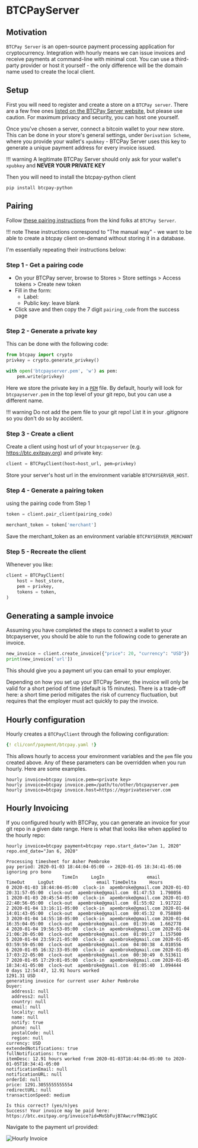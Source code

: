 
# BTCPayServer

## Motivation

`BTCPay Server` is an open-source payment processing application for cryptocurrency.
Integration  with hourly means we can issue invoices and receive payments at 
command-line with minimal cost. You can use a third-party provider
or host it yourself - the only difference will be the domain
name used to create the local client.

## Setup

First you will need to register and create a store on a `BTCPay server`. 
There are a few free ones [listed on the BTCPay Server website](https://docs.btcpayserver.org/deployment/thirdpartyhosting), but please use caution. 
For maximum privacy and security, you can host one yourself.

Once you've chosen a server, connect a bitcoin wallet to your new store. This can be done in your store's general settings, under
`Derivation Scheme`, where you provide your wallet's `xpubkey` - BTCPay Server uses this key to generate a unique payment address for every invoice issued.

!!! warning
    A legitimate BTCPay Server should only ask for your wallet's `xpubkey` and **NEVER YOUR PRIVATE KEY**

Then you will need to install the btcpay-python client

	pip install btcpay-python

## Pairing

Follow [these pairing instructions](https://github.com/btcpayserver/btcpay-python#creating-a-client-the-manual-way-not-necessary-if-you-used-the-easy-method-above) from the kind folks at `BTCPay Server`.

!!! note
    These instructions correspond to "The manual way" - we want to be able to create a btcpay client on-demand without storing it in a database. 

I'm essentially repeating their instructions below:


### Step 1 - Get a pairing code

* On your BTCPay server, browse to Stores > Store settings > Access tokens > Create new token
* Fill in the form:
	* Label: <any string that will help you remember what this pairing is used for>
	* Public key: leave blank
* Click save and then copy the 7 digit `pairing_code` from the success page

### Step 2 - Generate a private key

This can be done with the following code:

```python
from btcpay import crypto
privkey = crypto.generate_privkey()

with open('btcpayserver.pem', 'w') as pem:
	pem.write(privkey)
```
Here we store the private key in a [`PEM`](https://wiki.openssl.org/index.php/Command_Line_Elliptic_Curve_Operations#EC_Private_Key_File_Formats) file. By default,
hourly will look for `btcpayserver.pem` in the top level of your git repo, 
but you can use a different name.


!!! warning
    Do not add the pem file to your git repo! List it in your .gitignore so you don't do so by accident.

### Step 3 - Create a client

Create a client using host url of your `btcpayserver`  (e.g. https://btc.exitpay.org) and private key:

```python
client = BTCPayClient(host=host_url, pem=privkey)
```

Store your server's host url in the environment variable `BTCPAYSERVER_HOST`.

### Step 4 - Generate a pairing token 

using the pairing code from Step 1

```python
token = client.pair_client(pairing_code)

merchant_token = token['merchant']
```

Save the merchant_token as an environment variable `BTCPAYSERVER_MERCHANT`

### Step 5 - Recreate the client 

Whenever you like:

```python
client = BTCPayClient(
    host = host_store,
    pem = privkey,
    tokens = token,
)
```

## Generating a sample invoice

Assuming you have completed the steps to connect a wallet to your btcpayserver,
you should be able to run the following code to generate an invoice.

```python
new_invoice = client.create_invoice({"price": 20, "currency": "USD"})
print(new_invoice['url'])
```

This should give you a payment url you can email to your employer.

Depending on how you set up your BTCPay Server, the invoice will only be valid
for a short period of time (default is 15 minutes). There is a trade-off here: a short time period mitigates the risk of currency fluctuation, but requires that the employer must act quickly to pay the invoice.   
 
## Hourly configuration

Hourly creates a `BTCPayClient` through the following configuration:

```yaml
{! cli/conf/payment/btcpay.yaml !}
```

This allows hourly to access your environment variables and the `pem` file you created above.
Any of these parameters can be overridden when you run hourly. Here are some examples.

	hourly invoice=btcpay invoice.pem=<private key> 
	hourly invoice=btcpay invoice.pem=/path/to/other/btcpayserver.pem
	hourly invoice=btcpay invoice.host=https://myprivateserver.com

## Hourly Invoicing

If you configured hourly with BTCPay, you can generate an invoice for your git repo in a given date range. Here is what that looks like when applied to the hourly repo:

```console
hourly invoice=btcpay payment=btcpay repo.start_date="Jan 1, 2020" repo.end_date="Jan 6, 2020"

Processing timesheet for Asher Pembroke
pay period: 2020-01-03 18:44:04-05:00 -> 2020-01-05 18:34:41-05:00
ignoring pro bono
                     TimeIn     LogIn                email                   TimeOut     LogOut                email TimeDelta     Hours
0 2020-01-03 18:44:04-05:00  clock-in  apembroke@gmail.com 2020-01-03 20:31:57-05:00  clock-out  apembroke@gmail.com  01:47:53  1.798056
1 2020-01-03 20:45:54-05:00  clock-in  apembroke@gmail.com 2020-01-03 22:40:56-05:00  clock-out  apembroke@gmail.com  01:55:02  1.917222
2 2020-01-04 13:16:11-05:00  clock-in  apembroke@gmail.com 2020-01-04 14:01:43-05:00  clock-out  apembroke@gmail.com  00:45:32  0.758889
3 2020-01-04 14:55:18-05:00  clock-in  apembroke@gmail.com 2020-01-04 16:35:04-05:00  clock-out  apembroke@gmail.com  01:39:46  1.662778
4 2020-01-04 19:56:53-05:00  clock-in  apembroke@gmail.com 2020-01-04 21:06:20-05:00  clock-out  apembroke@gmail.com  01:09:27  1.157500
5 2020-01-04 23:59:21-05:00  clock-in  apembroke@gmail.com 2020-01-05 03:59:59-05:00  clock-out  apembroke@gmail.com  04:00:38  4.010556
6 2020-01-05 16:32:33-05:00  clock-in  apembroke@gmail.com 2020-01-05 17:03:22-05:00  clock-out  apembroke@gmail.com  00:30:49  0.513611
7 2020-01-05 17:29:01-05:00  clock-in  apembroke@gmail.com 2020-01-05 18:34:41-05:00  clock-out  apembroke@gmail.com  01:05:40  1.094444
0 days 12:54:47, 12.91 hours worked
1291.31 USD
generating invoice for current user Asher Pembroke
buyer:
  address1: null
  address2: null
  country: null
  email: null
  locality: null
  name: null
  notify: true
  phone: null
  postalCode: null
  region: null
currency: USD
extendedNotifications: true
fullNotifications: true
itemDesc: 12.91 hours worked from 2020-01-03T18:44:04-05:00 to 2020-01-05T18:34:41-05:00
notificationEmail: null
notificationURL: null
orderId: null
price: 1291.3055555555554
redirectURL: null
transactionSpeed: medium

Is this correct? (yes/n)yes
Success! Your invoice may be paid here: https://btc.exitpay.org/invoice?id=MoSbFujB7AwcrvfMN21gGC
```

Navigate to the payment url provided:

![Hourly Invoice](https://github.com/asherp/hourly/raw/master/docs/invoice_screen_shot.PNG "Hourly Invoice")
